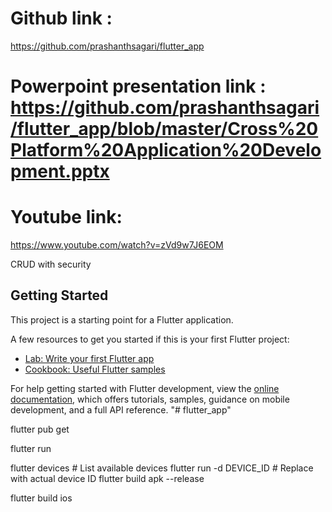 # Github link : 
https://github.com/prashanthsagari/flutter_app
# Powerpoint presentation link : https://github.com/prashanthsagari/flutter_app/blob/master/Cross%20Platform%20Application%20Development.pptx
# Youtube link:  
https://www.youtube.com/watch?v=zVd9w7J6EOM

CRUD with security

## Getting Started

This project is a starting point for a Flutter application.

A few resources to get you started if this is your first Flutter project:

- [Lab: Write your first Flutter app](https://docs.flutter.dev/get-started/codelab)
- [Cookbook: Useful Flutter samples](https://docs.flutter.dev/cookbook)

For help getting started with Flutter development, view the
[online documentation](https://docs.flutter.dev/), which offers tutorials,
samples, guidance on mobile development, and a full API reference.
"# flutter_app" 


flutter pub get

flutter run

flutter devices           # List available devices
flutter run -d DEVICE_ID # Replace with actual device ID
flutter build apk --release

flutter build ios


